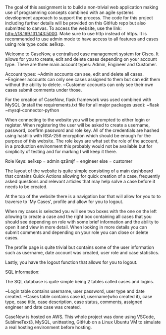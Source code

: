 The goal of this assignment is to build a non-trivial web application making use of programming concepts combined with an agile systems development approach to support the process. The code for this project including further details will be provided on this GitHub repo but also submitted to canvas. To access the website, use the link: http://18.169.131.143:5000. Make sure to use http instead of https. It is recommended to use admin mode to have access to all features and cases using role type code: ae1ksp.

Welcome to CaseNow, a centralised case management system for Cisco. It allows for you to create, edit and delete cases depending on your account type. There are three main account types: Admin, Engineer and Customer.

Account types: ~Admin accounts can see, edit and delete all cases. ~Engineer accounts can only see cases assigned to them but can edit them without the ability to delete. ~Customer accounts can only see their own cases submit comments under those.

For the creation of CaseNow, flask framework was used combined with MySQL (install the requirements.txt file for all major packages used): ~flask ~mysql-connector-python

When connecting to the website you will be prompted to either login or register. When registering the user will be asked to create a username, password, confirm password and role key. All of the credentials are hashed using hashlib with RSA-256 encryption which should be enough for the purpose of this website. The role keys are what set the role of the account, in a production environment this probably would not be available but for simplicity of testing and for marking I will keep it there.

Role Keys: ae1ksp = admin qz9mjf = engineer else = customer

The layout of the website is quite simple consisting of a main dashboard that contains Quick Actions allowing for quick creation of a case, frequently asked questions and relevant articles that may help solve a case before it needs to be created.

At the top of the website there is a navigation bar that will allow for you to to traverse to 'My Cases', profile and allow for you to logout.

When my cases is selected you will see two boxes with the one on the left allowing to create a case and the right box containing all cases that you should see depending on role with some brief information and the ability to open it and view in more detail. When looking in more details you can submit comments and depending on your role you can close or delete cases.

The profile page is quite trivial but contains some of the user information such as username, date account was created, user role and case statistics.

Lastly, you have the logout function that allows for you to logout.

SQL information:

The SQL database is quite simple being 2 tables called cases and logins. 

~Login table contains username, user password, user type and date created.
~Cases table contains case id, username(who created it), case type, case title, case description, case status, comments, assigned engineer and date case was created.

CaseNow is hosted on AWS.
This whole project was done using VSCode, SublimeText3, MySQL, unittesting, GitHub on a Linux Ubuntu VM to simulate a real hosting environment before hosting.
